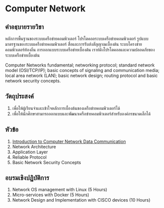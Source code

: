 # Computer Network
## คำอธฺบายรายวิชา
หลักการพื้นฐานของระบบเครือข่ายคอมพิวเตอร์ โปรโตคอลระบบเครือข่ายคอมพิวเตอร์ รูปแบบมาตรฐานของระบบเครือข่ายคอมพิวเตอร์ สื่อและการรับส่งสัญญาณเบื้องต้น ระบบโครงข่ายคอมพิวเตอร์ท้องถิ่น การออกแบบระบบเครือข่ายเบื้องต้น เราท์ติงโปรโตคอลและความปลอดภัยของระบบเครือข่ายเบื้องต้น

Computer Networks fundamental; networking protocol; standard network model (OSI/TCP/IP); basic concepts of signaling and communication media; local area network (LAN); basic network design; routing protocol and basic network security concepts.
## วัตถุประสงค์
1. เพื่อให้ผู้เรียนจำและเข้าใจหลักการเบื้องต้นของเครือข่ายคอมพิวเตอร์ได้
2. เพื่อให้นักศึกษาสามารถออกแบบและพัฒนาเครือข่ายคอมพิวเตอร์สำหรับองค์กรขนาดเล็กได้
## หัวข้อ
1.  [Introduction to Computer Network Data Communication](keypoint/IntrotoNetwork.md)
2. Network Architecture
3. Application Layer
4. Reliable Protocol
5. Basic Network Security Concepts
## อบรมเชิงปฏิบัติการ
1. Network OS management with Linux (5 Hours)
2. Micro-services with Docker (5 Hours)
3. Network Design and Implementation with CISCO devices (10 Hours)